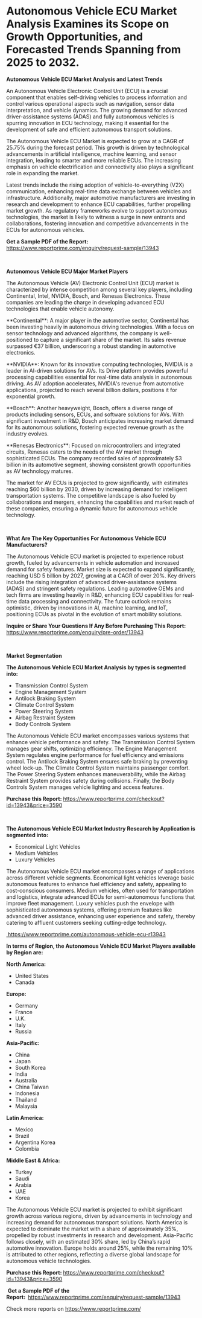 <p><h1>Autonomous Vehicle ECU Market Analysis Examines its Scope on Growth Opportunities, and Forecasted Trends Spanning from 2025 to 2032.</h1></p><p><strong>Autonomous Vehicle ECU Market Analysis and Latest Trends</strong></p>
<p><p>An Autonomous Vehicle Electronic Control Unit (ECU) is a crucial component that enables self-driving vehicles to process information and control various operational aspects such as navigation, sensor data interpretation, and vehicle dynamics. The growing demand for advanced driver-assistance systems (ADAS) and fully autonomous vehicles is spurring innovation in ECU technology, making it essential for the development of safe and efficient autonomous transport solutions.</p><p>The Autonomous Vehicle ECU Market is expected to grow at a CAGR of 25.75% during the forecast period. This growth is driven by technological advancements in artificial intelligence, machine learning, and sensor integration, leading to smarter and more reliable ECUs. The increasing emphasis on vehicle electrification and connectivity also plays a significant role in expanding the market.</p><p>Latest trends include the rising adoption of vehicle-to-everything (V2X) communication, enhancing real-time data exchange between vehicles and infrastructure. Additionally, major automotive manufacturers are investing in research and development to enhance ECU capabilities, further propelling market growth. As regulatory frameworks evolve to support autonomous technologies, the market is likely to witness a surge in new entrants and collaborations, fostering innovation and competitive advancements in the ECUs for autonomous vehicles.</p></p>
<p><strong>Get a Sample PDF of the Report:&nbsp;</strong> <a href="https://www.reportprime.com/enquiry/request-sample/13943?utm_campaign=3547&utm_medium=2&utm_source=Github&utm_content=ia&utm_term=20032025&utm_id=autonomous-vehicle-ecu">https://www.reportprime.com/enquiry/request-sample/13943</a></p>
<p>&nbsp;</p>
<p><strong>Autonomous Vehicle ECU Major Market Players</strong></p>
<p><p>The Autonomous Vehicle (AV) Electronic Control Unit (ECU) market is characterized by intense competition among several key players, including Continental, Intel, NVIDIA, Bosch, and Renesas Electronics. These companies are leading the charge in developing advanced ECU technologies that enable vehicle autonomy.</p><p>**Continental**: A major player in the automotive sector, Continental has been investing heavily in autonomous driving technologies. With a focus on sensor technology and advanced algorithms, the company is well-positioned to capture a significant share of the market. Its sales revenue surpassed €37 billion, underscoring a robust standing in automotive electronics.</p><p>**NVIDIA**: Known for its innovative computing technologies, NVIDIA is a leader in AI-driven solutions for AVs. Its Drive platform provides powerful processing capabilities essential for real-time data analysis in autonomous driving. As AV adoption accelerates, NVIDIA's revenue from automotive applications, projected to reach several billion dollars, positions it for exponential growth.</p><p>**Bosch**: Another heavyweight, Bosch, offers a diverse range of products including sensors, ECUs, and software solutions for AVs. With significant investment in R&D, Bosch anticipates increasing market demand for its autonomous solutions, fostering expected revenue growth as the industry evolves.</p><p>**Renesas Electronics**: Focused on microcontrollers and integrated circuits, Renesas caters to the needs of the AV market through sophisticated ECUs. The company recorded sales of approximately $3 billion in its automotive segment, showing consistent growth opportunities as AV technology matures.</p><p>The market for AV ECUs is projected to grow significantly, with estimates reaching $60 billion by 2030, driven by increasing demand for intelligent transportation systems. The competitive landscape is also fueled by collaborations and mergers, enhancing the capabilities and market reach of these companies, ensuring a dynamic future for autonomous vehicle technology.</p></p>
<p>&nbsp;</p>
<p><strong>What Are The Key Opportunities For Autonomous Vehicle ECU Manufacturers?</strong></p>
<p><p>The Autonomous Vehicle ECU market is projected to experience robust growth, fueled by advancements in vehicle automation and increased demand for safety features. Market size is expected to expand significantly, reaching USD 5 billion by 2027, growing at a CAGR of over 20%. Key drivers include the rising integration of advanced driver-assistance systems (ADAS) and stringent safety regulations. Leading automotive OEMs and tech firms are investing heavily in R&D, enhancing ECU capabilities for real-time data processing and connectivity. The future outlook remains optimistic, driven by innovations in AI, machine learning, and IoT, positioning ECUs as pivotal in the evolution of smart mobility solutions.</p></p>
<p><strong>Inquire or Share Your Questions If Any Before Purchasing This Report:</strong> <a href="https://www.reportprime.com/enquiry/pre-order/13943?utm_campaign=3547&utm_medium=2&utm_source=Github&utm_content=ia&utm_term=20032025&utm_id=autonomous-vehicle-ecu">https://www.reportprime.com/enquiry/pre-order/13943</a></p>
<p>&nbsp;</p>
<p><strong>Market Segmentation</strong></p>
<p><strong>The Autonomous Vehicle ECU Market Analysis by types is segmented into:</strong></p>
<p><ul><li>Transmission Control System</li><li>Engine Management System</li><li>Antilock Braking System</li><li>Climate Control System</li><li>Power Steering System</li><li>Airbag Restraint System</li><li>Body Controls System</li></ul></p>
<p><p>The Autonomous Vehicle ECU market encompasses various systems that enhance vehicle performance and safety. The Transmission Control System manages gear shifts, optimizing efficiency. The Engine Management System regulates engine performance for fuel efficiency and emissions control. The Antilock Braking System ensures safe braking by preventing wheel lock-up. The Climate Control System maintains passenger comfort. The Power Steering System enhances maneuverability, while the Airbag Restraint System provides safety during collisions. Finally, the Body Controls System manages vehicle lighting and access features.</p></p>
<p><strong>Purchase this Report:&nbsp;</strong><a href="https://www.reportprime.com/checkout?id=13943&price=3590&utm_campaign=3547&utm_medium=2&utm_source=Github&utm_content=ia&utm_term=20032025&utm_id=autonomous-vehicle-ecu">https://www.reportprime.com/checkout?id=13943&price=3590</a></p>
<p>&nbsp;</p>
<p><strong>The Autonomous Vehicle ECU Market Industry Research by Application is segmented into:</strong></p>
<p><ul><li>Economical Light Vehicles</li><li>Medium Vehicles</li><li>Luxury Vehicles</li></ul></p>
<p><p>The Autonomous Vehicle ECU market encompasses a range of applications across different vehicle segments. Economical light vehicles leverage basic autonomous features to enhance fuel efficiency and safety, appealing to cost-conscious consumers. Medium vehicles, often used for transportation and logistics, integrate advanced ECUs for semi-autonomous functions that improve fleet management. Luxury vehicles push the envelope with sophisticated autonomous systems, offering premium features like advanced driver assistance, enhancing user experience and safety, thereby catering to affluent customers seeking cutting-edge technology.</p></p>
<p><a href="https://www.reportprime.com/autonomous-vehicle-ecu-r13943?utm_campaign=3547&utm_medium=2&utm_source=Github&utm_content=ia&utm_term=20032025&utm_id=autonomous-vehicle-ecu">&nbsp;https://www.reportprime.com/autonomous-vehicle-ecu-r13943</a></p>
<p><strong>In terms of Region, the Autonomous Vehicle ECU Market Players available by Region are:</strong></p>
<p>
    <p> <strong> North America: </strong>
        <ul>
            <li>United States</li>
            <li>Canada</li>
        </ul>
        </p> 
    <p> <strong> Europe: </strong>
        <ul>
            <li>Germany</li>
            <li>France</li>
            <li>U.K.</li>
            <li>Italy</li>
            <li>Russia</li>
        </ul>
        </p> 
    <p> <strong> Asia-Pacific: </strong>
        <ul>
            <li>China</li>
            <li>Japan</li>
            <li>South Korea</li>
            <li>India</li>
            <li>Australia</li>
            <li>China Taiwan</li>
            <li>Indonesia</li>
            <li>Thailand</li>
            <li>Malaysia</li>
        </ul>
        </p> 
    <p> <strong> Latin America: </strong>
        <ul>
            <li>Mexico</li>
            <li>Brazil</li>
            <li>Argentina Korea</li>
            <li>Colombia</li>
        </ul>
        </p> 
    <p> <strong> Middle East & Africa: </strong>
        <ul>
            <li>Turkey</li>
            <li>Saudi</li>
            <li>Arabia</li>
            <li>UAE</li>
            <li>Korea</li>
        </ul>
    </p>
    </p>
<p><p>The Autonomous Vehicle ECU market is projected to exhibit significant growth across various regions, driven by advancements in technology and increasing demand for autonomous transport solutions. North America is expected to dominate the market with a share of approximately 35%, propelled by robust investments in research and development. Asia-Pacific follows closely, with an estimated 30% share, led by China’s rapid automotive innovation. Europe holds around 25%, while the remaining 10% is attributed to other regions, reflecting a diverse global landscape for autonomous vehicle technologies.</p></p>
<p><strong>Purchase this Report: </strong><a href="https://www.reportprime.com/checkout?id=13943&price=3590&utm_campaign=3547&utm_medium=2&utm_source=Github&utm_content=ia&utm_term=20032025&utm_id=autonomous-vehicle-ecu">https://www.reportprime.com/checkout?id=13943&price=3590</a></p>
<p>&nbsp;<strong>Get a Sample PDF of the Report:&nbsp;&nbsp;</strong><a href="https://www.reportprime.com/enquiry/request-sample/13943?utm_campaign=3547&utm_medium=2&utm_source=Github&utm_content=ia&utm_term=20032025&utm_id=autonomous-vehicle-ecu">https://www.reportprime.com/enquiry/request-sample/13943</a></p>
<p><strong></strong></p>
<p>Check more reports on <a href="https://www.reportprime.com/?utm_campaign=3547&utm_medium=2&utm_source=Github&utm_content=ia&utm_term=20032025&utm_id=autonomous-vehicle-ecu">https://www.reportprime.com/</a></p>